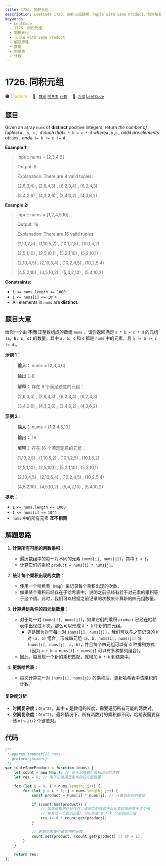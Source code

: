 ```yaml
---
title: 1726. 同积元组
description: LeetCode 1726. 同积元组题解，Tuple with Same Product，包含解题思路、复杂度分析以及完整的 JavaScript 代码实现。
keywords:
  - LeetCode
  - 1726. 同积元组
  - 同积元组
  - Tuple with Same Product
  - 解题思路
  - 数组
  - 哈希表
  - 计数
---
```


# 1726. 同积元组

🟠 <font color=#ffb800>Medium</font>&emsp; 🔖&ensp; [`数组`](/tag/array.md) [`哈希表`](/tag/hash-table.md) [`计数`](/tag/counting.md)&emsp; 🔗&ensp;[`力扣`](https://leetcode.cn/problems/tuple-with-same-product) [`LeetCode`](https://leetcode.com/problems/tuple-with-same-product)

## 题目

Given an array `nums` of **distinct** positive integers, return _the number of
tuples_`(a, b, c, d)`_such that_`a * b = c * d` _where_`a` _,_`b` _,_`c` _, and_`d` _are elements of_`nums` _, and_`a != b != c != d` _._

**Example 1:**

> Input: nums = [2,3,4,6]
>
> Output: 8
>
> Explanation: There are 8 valid tuples:
>
> (2,6,3,4) , (2,6,4,3) , (6,2,3,4) , (6,2,4,3)
>
> (3,4,2,6) , (4,3,2,6) , (3,4,6,2) , (4,3,6,2)

**Example 2:**

> Input: nums = [1,2,4,5,10]
>
> Output: 16
>
> Explanation: There are 16 valid tuples:
>
> (1,10,2,5) , (1,10,5,2) , (10,1,2,5) , (10,1,5,2)
>
> (2,5,1,10) , (2,5,10,1) , (5,2,1,10) , (5,2,10,1)
>
> (2,10,4,5) , (2,10,5,4) , (10,2,4,5) , (10,2,5,4)
>
> (4,5,2,10) , (4,5,10,2) , (5,4,2,10) , (5,4,10,2)

**Constraints:**

- `1 <= nums.length <= 1000`
- `1 <= nums[i] <= 10^4`
- All elements in `nums` are **distinct**.

## 题目大意

给你一个由 **不同** 正整数组成的数组 `nums` ，请你返回满足 `a * b = c * d` 的元组 **`(a, b, c, d)`**
的数量。其中 `a`、`b`、`c` 和 `d` 都是 `nums` 中的元素，且 `a != b != c != d` 。

**示例 1：**

> **输入：** nums = [2,3,4,6]
>
> **输出：** 8
>
> **解释：** 存在 8 个满足题意的元组：
>
> (2,6,3,4) , (2,6,4,3) , (6,2,3,4) , (6,2,4,3)
>
> (3,4,2,6) , (4,3,2,6) , (3,4,6,2) , (4,3,6,2)

**示例 2：**

> **输入：** nums = [1,2,4,5,10]
>
> **输出：** 16
>
> **解释：** 存在 16 个满足题意的元组：
>
> (1,10,2,5) , (1,10,5,2) , (10,1,2,5) , (10,1,5,2)
>
> (2,5,1,10) , (2,5,10,1) , (5,2,1,10) , (5,2,10,1)
>
> (2,10,4,5) , (2,10,5,4) , (10,2,4,5) , (10,2,5,4)
>
> (4,5,2,10) , (4,5,10,2) , (5,4,2,10) , (5,4,10,2)

**提示：**

- `1 <= nums.length <= 1000`
- `1 <= nums[i] <= 10^4`
- `nums` 中的所有元素 **互不相同**

## 解题思路

1. **计算所有可能的两数乘积**：

   - 遍历数组中的每一对不同的元素 `(nums[i], nums[j])`，其中 `i < j`。
   - 计算它们的乘积 `product = nums[i] * nums[j]`。

2. **统计每个乘积出现的次数**：

   - 使用一个哈希表（`Map`）来记录每个乘积出现的次数。
   - 如果某个乘积已经存在于哈希表中，说明之前已经有若干对元素的乘积等于这个值。此时，我们可以根据之前记录的次数来计算新的四元组数量。

3. **计算满足条件的四元组数量**：

   - 对于每一对 `(nums[i], nums[j])`，如果它们的乘积 `product` 已经在哈希表中出现过 `k` 次，那么可以形成 `8 * k` 个新的四元组。
     - 这是因为对于每一对 `(nums[i], nums[j])`，我们可以与之前记录的 `k` 对 `(a, b)` 组合，形成四元组 `(a, b, nums[i], nums[j])` 或 `(nums[i], nums[j], a, b)`，并且每个四元组可以有 4 种排列方式（因为 `a * b = nums[i] * nums[j]` 可以有多种排列组合）。
   - 因此，每发现一个新的乘积匹配，就增加 `8 * k` 到结果中。

4. **更新哈希表**：
   - 每次计算完一对 `(nums[i], nums[j])` 的乘积后，更新哈希表中该乘积的计数。

#### 复杂度分析

- **时间复杂度**：`O(n^2)`，其中 `n` 是数组的长度，需要遍历所有可能的两数对。
- **空间复杂度**：`O(n^2)`，最坏情况下，所有两数对的乘积都不同，哈希表需要存储 `n(n-1)/2` 个键值对。

## 代码

```javascript
/**
 * @param {number[]} nums
 * @return {number}
 */
var tupleSameProduct = function (nums) {
	let count = new Map(); // 用于记录每个乘积出现的次数
	let res = 0; // 用于记录满足条件的四元组数量

	for (let i = 0; i < nums.length; i++) {
		for (let j = i + 1; j < nums.length; j++) {
			const product = nums[i] * nums[j]; // 计算当前对的乘积

			if (count.has(product)) {
				// 如果该乘积已经存在，说明之前有若干对元素的乘积等于这个值
				// 每发现一个新的匹配，可以形成 8 * k 个新的四元组
				res += 8 * count.get(product);
			}

			// 更新哈希表中该乘积的计数
			count.set(product, (count.get(product) || 0) + 1);
		}
	}

	return res;
};
```

